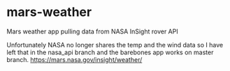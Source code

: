 # mars-weather
Mars weather app pulling data from NASA InSight rover API

Unfortunately NASA no longer shares the temp and the wind data so I have left that in the nasa_api branch and the barebones app works on master branch.
https://mars.nasa.gov/insight/weather/
